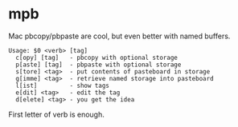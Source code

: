 # mpb
Mac pbcopy/pbpaste are cool, but even better with named buffers.

```
Usage: $0 <verb> [tag]
  c[opy] [tag]   - pbcopy with optional storage
  p[aste] [tag]  - pbpaste with optional storage
  s[tore] <tag>  - put contents of pasteboard in storage
  g[imme] <tag>  - retrieve named storage into pasteboard
  l[ist]         - show tags
  e[dit] <tag>   - edit the tag
  d[elete] <tag> - you get the idea
```
First letter of verb is enough.

